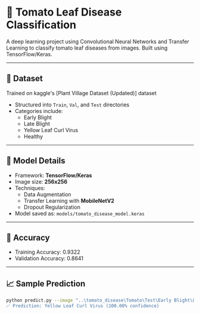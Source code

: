 # 🍅 Tomato Leaf Disease Classification

A deep learning project using Convolutional Neural Networks and Transfer Learning to classify tomato leaf diseases from images. Built using TensorFlow/Keras.

---

## 📁 Dataset 

Trained on kaggle's [Plant Village Dataset (Updated)] dataset

- Structured into `Train`, `Val`, and `Test` directories
- Categories include:
  - Early Blight
  - Late Blight
  - Yellow Leaf Curl Virus
  - Healthy

---

## 🧠 Model Details

- Framework: **TensorFlow/Keras**
- Image size: **256x256**
- Techniques:
  - Data Augmentation
  - Transfer Learning with **MobileNetV2** 
  - Dropout Regularization
- Model saved as: `models/tomato_disease_model.keras`

---

## 🧪 Accuracy

- Training Accuracy: 0.9322
- Validation Accuracy: 0.8641 


---

## 📈 Sample Prediction

```bash
python predict.py --image "..\tomato_disease\Tomato\Test\Early Blight\803ac166-670f-4cad-9f37-e36eea3118d9___RS_Erly.B 9457.JPG""
✅ Prediction: Yellow Leaf Curl Virus (100.00% confidence)

